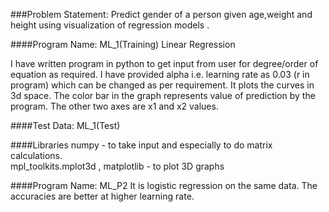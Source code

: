 ###Problem Statement: Predict gender of a person given age,weight and height using visualization of regression models .

####Program Name:  ML_1(Training)
Linear Regression  

I have written program in python to get input from user for degree/order of equation as required. I have provided alpha i.e. 
learning rate as 0.03 (r in program) which can be changed as per requirement. It plots the curves in 3d space. The color bar in the
graph represents value of prediction by the program. The other two axes are x1 and x2 values.

####Test Data: ML_1(Test)

####Libraries
numpy - to take input and especially to do matrix calculations.  
mpl_toolkits.mplot3d , matplotlib - to plot 3D graphs 

####Program Name: ML_P2
It is logistic regression on the same data. The accuracies are better at higher learning rate.

